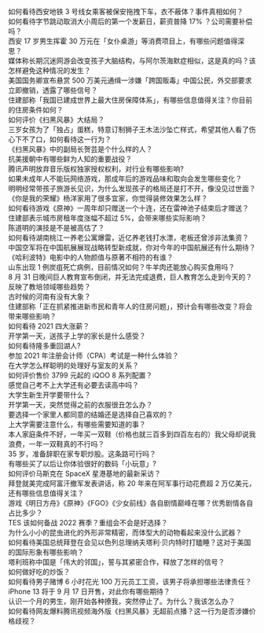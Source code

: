 如何看待西安地铁 3 号线女乘客被保安拖拽下车，衣不蔽体？事件真相如何？  
如何看待字节跳动取消大小周后的第一个发薪日，薪资普降 17% ？公司需要补偿吗？  
西安 17 岁男生挥霍 30 万元在「女仆桌游」等消费项目上，有哪些问题值得深思？  
媒体称长期沉迷网游会改变孩子大脑结构，与阿尔茨海默症相似，这是真的吗？该怎样避免这种情况的发生？  
美国国务卿宣布悬赏 500 万美元通缉一涉嫌「跨国贩毒」中国公民，外交部要求立即撤销，透露了哪些信号？  
住建部称「我国已建成世界上最大住房保障体系」，有哪些信息值得关注？你目前的住房条件如何？  
如何评价《扫黑风暴》大结局？  
三岁女孩为了「独占」蛋糕，特意订制狮子王木法沙坠亡样式，希望其他人看了伤心下不了口，如何看待这一行为？  
《扫黑风暴》中的副局长贺芸是个什么样的人？  
抗美援朝中有哪些鲜为人知的重要战役？  
腾讯声明放弃音乐版权独家授权权利，对行业有哪些影响?  
如果未成年人不能玩网络游戏，那成年后的游戏品味和取向会发生哪些变化？  
明明经常带孩子旅游长见识，为什么发现孩子的格局还是打不开，像没见过世面？  
《你是我的荣耀》杨洋家用了很多宜家，你觉得装修效果怎么样？  
如何看待游戏《原神》一周年却只赠送一个十连，还在雷神池子结束后才赠送？  
住建部表示城市房租年度涨幅不超过 5%，会带来哪些实际影响？  
陈道明的演技是不是被高估了？  
如何看待湖南桃江一养老公寓爆雷，近亿养老钱打水漂，老板还曾涉非法集资？  
中国空军将在中国航展展现战略转型新成就，你对今年的中国航展还有什么期待？  
《哈利波特》电影中的人物颜值与原著不相符的有谁？  
山东出现 1 例炭疽死亡病例，目前情况如何？牛羊肉还能放心购买食用吗？  
8 月 31 日晚间巨人教育宣布倒闭，并无法完成退费，巨人教育怎么走到今天的？反映了教培领域哪些趋势？  
古时候的河南有没有大象？  
住建部称「正在抓紧推进新市民和青年人的住房问题」，预计会有哪些改变？将会带来哪些影响？  
如何看待 2021 四大涨薪？  
开学第一天，送孩子上学的家长是什么感受？  
如何看待隆多重回湖人?  
参加 2021 年注册会计师（CPA）考试是一种什么体验？  
在大学怎么样聪明的处理好与室友的关系？  
如何评价售价 3799 元起的 iQOO 8 系列配置？  
感觉自己考不上大学还有必要去读高中吗？  
大学生新生开学要带什么？  
开学第一天，突然觉得之前的衣服很丑怎么办？  
要选择一个家里人都同意的结婚还是选择自己喜欢的？  
上大学需要注意什么，有哪些需要知道的事？  
本人家庭条件不好，一年买一双鞋（价格也就三百多到四百左右的）我父母却说我浪费，一年一双鞋真的不行吗？  
35 岁，准备辞职在家专职炒股。这条路可行吗？  
有哪些买了以后让你体验很好的数码「小玩意」?  
如何评价马斯克在 SpaceX 星港基地的最新采访？  
拜登就美完成阿富汗撤军发表讲话，称 20 年来在阿军事行动花费超 2 万亿美元，还有哪些信息值得关注？  
游戏《明日方舟》《原神》《FGO》《少女前线》各自剧情巅峰在哪？优秀剧情各自占比多少？  
TES 该如何备战 2022 赛季？重组会不会是好选择？  
为什么小小的昆虫进化的外形非常精密，而体型大的动物看起来没什么武器？  
如何看待美国总统拜登在会见以色列总理纳夫塔利·贝内特时打瞌睡？这对于美国的国际形象有哪些影响？  
塔利班称中国是「伟大的邻国」，誓与其紧密合作，释放了怎样的信号？  
如何做好吃的炒饭？  
如何看待男子赌博 6 小时花光 100 万元员工工资，该男子将承担哪些法律责任？  
iPhone 13 将于 9 月 17 日开售，对此你有哪些期待？  
认识一个月的男生，刚开始各种撩我，突然停止了。为什么？我该怎么办？  
如何看待网友爆料腾讯视频海外版《扫黑风暴》无超前点播？这一行为是否涉嫌价格歧视？  

